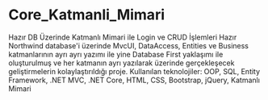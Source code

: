 # Core_Katmanli_Mimari
Hazır DB Üzerinde Katmanlı Mimari ile Login ve CRUD İşlemleri
Hazır Northwind database'i üzerinde MvcUI, DataAccess, Entities ve Business katmanlarının ayrı ayrı yazımı ile yine Database First yaklaşımı ile oluşturulmuş ve her katmanın ayrı yazılarak üzerinde gerçekleşecek geliştirmelerin kolaylaştırıldığı proje.
Kullanılan teknolojiler: OOP, SQL, Entity Framework, .NET MVC, .NET Core, HTML, CSS, Bootstrap, jQuery, Katmanlı Mimari
